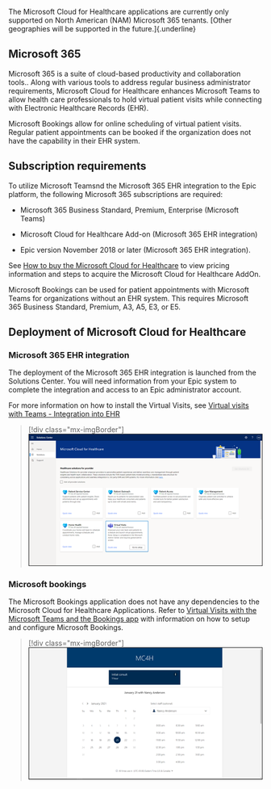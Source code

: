 The Microsoft Cloud for Healthcare applications are currently only supported on North American (NAM) Microsoft 365 tenants. [Other geographies will be supported in the future.]{.underline}

## Microsoft 365

Microsoft 365 is a suite of cloud-based productivity and collaboration tools.. Along with various tools to address regular business administrator requirements, Microsoft Cloud for Healthcare enhances Microsoft Teams to allow health care professionals to hold virtual patient visits while connecting with Electronic Healthcare Records (EHR).

Microsoft Bookings allow for online scheduling of virtual patient visits. Regular patient appointments can be booked if the organization does not have the capability in their EHR system.

## Subscription requirements

To utilize Microsoft Teamsnd the Microsoft 365 EHR integration to the Epic platform, the following Microsoft 365 subscriptions are required:

-   Microsoft 365 Business Standard, Premium, Enterprise (Microsoft Teams)

-   Microsoft Cloud for Healthcare Add-on (Microsoft 365 EHR integration)

-   Epic version November 2018 or later (Microsoft 365 EHR integration).

See [How to buy the Microsoft Cloud for Healthcare](https://docs.microsoft.com/industry/healthcare/buy/?azure-portal=true) to view pricing information and steps to acquire the Microsoft Cloud for Healthcare AddOn.

Microsoft Bookings can be used for patient appointments with Microsoft Teams for organizations without an EHR system. This requires Microsoft 365 Business Standard, Premium, A3, A5, E3, or E5.

## Deployment of Microsoft Cloud for Healthcare

### Microsoft 365 EHR integration

The deployment of the Microsoft 365 EHR integration is launched from the Solutions Center. You will need information from your Epic system to complete the integration and access to an Epic administrator account.

For more information on how to install the Virtual Visits, see [Virtual visits with Teams - Integration into EHR](https://docs.microsoft.com/MicrosoftTeams/expand-teams-across-your-org/healthcare/ehr-admin/?azure-portal=true)

> [!div class="mx-imgBorder"]
> [![Screenshot showing the Microsoft cloud for Healthcare solutions, with the Virtual Visits solution highlighted.](../media/virtual-visits.png)](../media/virtual-visits.png#lightbox)

### Microsoft bookings

The Microsoft Bookings application does not have any dependencies to the Microsoft Cloud for Healthcare Applications. Refer to [Virtual Visits with the Microsoft Teams and the Bookings app](https://docs.microsoft.com/microsoftteams/bookings-app-admin/?azure-portal=true) with information on how to setup and configure Microsoft Bookings.

> [!div class="mx-imgBorder"]
> [![Screenshot showing booking for Nancy Anderson.](../media/booking-application.png)](../media/booking-application.png#lightbox)
